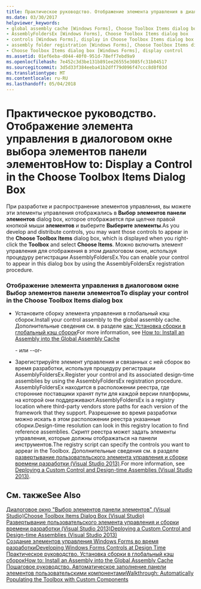 ```yaml
---
title: Практическое руководство. Отображение элемента управления в диалоговом окне выбора элементов панели элементов
ms.date: 03/30/2017
helpviewer_keywords:
- global assembly cache [Windows Forms], Choose Toolbox Items dialog box
- AssemblyFoldersEx [Windows Forms], Choose Toolbox Items dialog box
- controls [Windows Forms], display in Choose Toolbox Items dialog box
- assembly folder registration [Windows Forms], Choose Toolbox Items dialog box
- Choose Toolbox Items dialog box [Windows Forms], display control
ms.assetid: 01ef6eba-d044-40f0-951d-78eff7ebd9a9
ms.openlocfilehash: 7e452c3d3be131b891ee26555e3085fc31b04517
ms.sourcegitcommit: 3d5d33f384eeba41b2dff79d096f47ccc8d8f03d
ms.translationtype: MT
ms.contentlocale: ru-RU
ms.lasthandoff: 05/04/2018
---
```

# <a name="how-to-display-a-control-in-the-choose-toolbox-items-dialog-box"></a><span data-ttu-id="c6f29-102">Практическое руководство. Отображение элемента управления в диалоговом окне выбора элементов панели элементов</span><span class="sxs-lookup"><span data-stu-id="c6f29-102">How to: Display a Control in the Choose Toolbox Items Dialog Box</span></span>
<span data-ttu-id="c6f29-103">При разработке и распространение элементов управления, вы можете эти элементы управления отображались в **Выбор элементов панели элементов** dialog box, которое отображается при щелчке правой кнопкой мыши **элементов** и выберите  **Выберите элементы**.</span><span class="sxs-lookup"><span data-stu-id="c6f29-103">As you develop and distribute controls, you may want those controls to appear in the **Choose Toolbox Items** dialog box, which is displayed when you right-click the **Toolbox** and select **Choose Items**.</span></span> <span data-ttu-id="c6f29-104">Можно включить элемент управления для отображения в этом диалоговом окне, используя процедуру регистрации AssemblyFoldersEx.</span><span class="sxs-lookup"><span data-stu-id="c6f29-104">You can enable your control to appear in this dialog box by using the AssemblyFoldersEx registration procedure.</span></span>  
  
### <a name="to-display-your-control-in-the-choose-toolbox-items-dialog-box"></a><span data-ttu-id="c6f29-105">Отображение элемента управления в диалоговом окне Выбор элементов панели элементов</span><span class="sxs-lookup"><span data-stu-id="c6f29-105">To display your control in the Choose Toolbox Items dialog box</span></span>  
  
-   <span data-ttu-id="c6f29-106">Установите сборку элемента управления в глобальный кэш сборок.</span><span class="sxs-lookup"><span data-stu-id="c6f29-106">Install your control assembly to the global assembly cache.</span></span> <span data-ttu-id="c6f29-107">Дополнительные сведения см. в разделе [как: Установка сборки в глобальный кэш сборок](../../../../docs/framework/app-domains/how-to-install-an-assembly-into-the-gac.md)</span><span class="sxs-lookup"><span data-stu-id="c6f29-107">For more information, see [How to: Install an Assembly into the Global Assembly Cache](../../../../docs/framework/app-domains/how-to-install-an-assembly-into-the-gac.md)</span></span>  
  
     <span data-ttu-id="c6f29-108">- или -</span><span class="sxs-lookup"><span data-stu-id="c6f29-108">-or-</span></span>  
  
-   <span data-ttu-id="c6f29-109">Зарегистрируйте элемент управления и связанных с ней сборок во время разработки, используя процедуру регистрации AssemblyFoldersEx.</span><span class="sxs-lookup"><span data-stu-id="c6f29-109">Register your control and its associated design-time assemblies by using the AssemblyFoldersEx registration procedure.</span></span> <span data-ttu-id="c6f29-110">AssemblyFoldersEx находится в расположении реестра, где сторонние поставщики хранят пути для каждой версии платформы, на которой они поддерживают.</span><span class="sxs-lookup"><span data-stu-id="c6f29-110">AssemblyFoldersEx is a registry location where third-party vendors store paths for each version of the framework that they support.</span></span> <span data-ttu-id="c6f29-111">Разрешение во время разработки можно искать в этом расположении реестра указанные сборки.</span><span class="sxs-lookup"><span data-stu-id="c6f29-111">Design-time resolution can look in this registry location to find reference assemblies.</span></span> <span data-ttu-id="c6f29-112">Скрипт реестра может задать элементы управления, которые должны отображаться на панели инструментов.</span><span class="sxs-lookup"><span data-stu-id="c6f29-112">The registry script can specify the controls you want to appear in the Toolbox.</span></span> <span data-ttu-id="c6f29-113">Дополнительные сведения см. в разделе [развертывание пользовательского элемента управления и сборки времени разработки (Visual Studio 2013)](http://msdn.microsoft.com/library/96158eb0-b691-4ae1-9e7b-3c65a1b798cb).</span><span class="sxs-lookup"><span data-stu-id="c6f29-113">For more information, see [Deploying a Custom Control and Design-time Assemblies (Visual Studio 2013)](http://msdn.microsoft.com/library/96158eb0-b691-4ae1-9e7b-3c65a1b798cb).</span></span>  
  
## <a name="see-also"></a><span data-ttu-id="c6f29-114">См. также</span><span class="sxs-lookup"><span data-stu-id="c6f29-114">See Also</span></span>  
 [<span data-ttu-id="c6f29-115">Диалоговое окно "Выбор элементов панели элементов" (Visual Studio)</span><span class="sxs-lookup"><span data-stu-id="c6f29-115">Choose Toolbox Items Dialog Box (Visual Studio)</span></span>](http://msdn.microsoft.com/library/bd07835f-18a8-433e-bccc-7141f65263bb)  
 [<span data-ttu-id="c6f29-116">Развертывание пользовательского элемента управления и сборки времени разработки (Visual Studio 2013)</span><span class="sxs-lookup"><span data-stu-id="c6f29-116">Deploying a Custom Control and Design-time Assemblies (Visual Studio 2013)</span></span>](http://msdn.microsoft.com/library/96158eb0-b691-4ae1-9e7b-3c65a1b798cb)  
 [<span data-ttu-id="c6f29-117">Создание элементов управления Windows Forms во время разработки</span><span class="sxs-lookup"><span data-stu-id="c6f29-117">Developing Windows Forms Controls at Design Time</span></span>](../../../../docs/framework/winforms/controls/developing-windows-forms-controls-at-design-time.md)  
 [<span data-ttu-id="c6f29-118">Практическое руководство. Установка сборки в глобальный кэш сборок</span><span class="sxs-lookup"><span data-stu-id="c6f29-118">How to: Install an Assembly into the Global Assembly Cache</span></span>](../../../../docs/framework/app-domains/how-to-install-an-assembly-into-the-gac.md)  
 [<span data-ttu-id="c6f29-119">Пошаговое руководство. Автоматическое заполнение панели элементов пользовательскими компонентами</span><span class="sxs-lookup"><span data-stu-id="c6f29-119">Walkthrough: Automatically Populating the Toolbox with Custom Components</span></span>](../../../../docs/framework/winforms/controls/walkthrough-automatically-populating-the-toolbox-with-custom-components.md)
